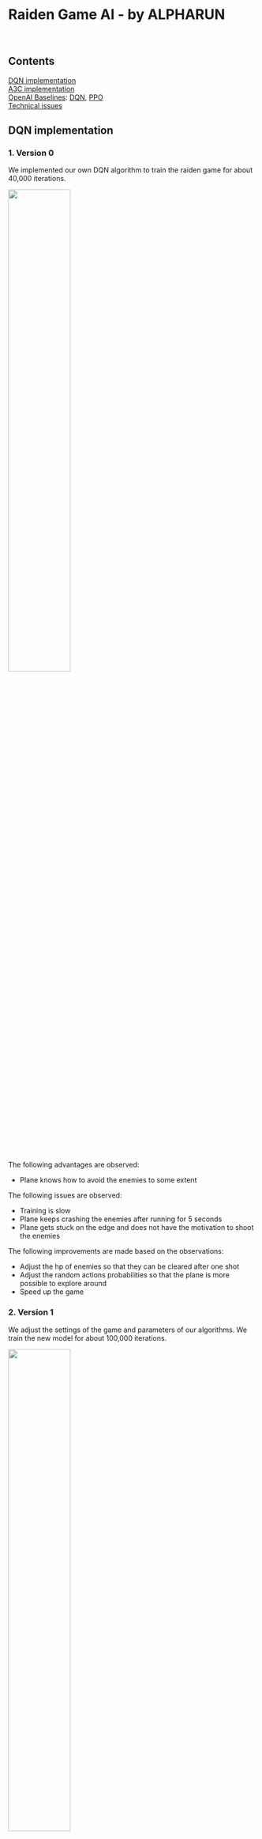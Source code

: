 # Raiden Game AI - by ALPHARUN
<br />

## Contents

[DQN implementation](https://github.com/chuncaohenli/raiden_deep_learning/blob/master/Final%20Report.md#dqn-implementation)
<br />
[A3C implementation](https://github.com/chuncaohenli/raiden_deep_learning/blob/master/Final%20Report.md#a3c-implementation)
<br />
[OpenAI Baselines](https://github.com/chuncaohenli/raiden_deep_learning/blob/master/Final%20Report.md#baselines-version): [DQN](https://github.com/chuncaohenli/raiden_deep_learning/blob/master/Final%20Report.md#1-dqn), [PPO](https://github.com/chuncaohenli/raiden_deep_learning/blob/master/Final%20Report.md#2-ppo)
<br />
[Technical issues](https://github.com/chuncaohenli/raiden_deep_learning/blob/master/Final%20Report.md#technical-issues)
<br />

## DQN implementation

### 1. Version 0
We implemented our own DQN algorithm to train the raiden game for about 40,000 iterations.

<img src="resource/img_v0_good.gif" width="50%">

The following advantages are observed:
- Plane knows how to avoid the enemies to some extent

The following issues are observed:
- Training is slow
- Plane keeps crashing the enemies after running for 5 seconds
- Plane gets stuck on the edge and does not have the motivation to shoot the enemies

The following improvements are made based on the observations:
- Adjust the hp of enemies so that they can be cleared after one shot
- Adjust the random actions probabilities so that the plane is more possible to explore around
- Speed up the game

### 2. Version 1
We adjust the settings of the game and parameters of our algorithms. We train the new model for about 100,000 iterations.

<img src="resource/img_v0_good_2.gif" width="50%">

The following advantages are observed:
- Plane shoots part of the enemies
- Game is running faster
- Plane has more freedom to explore

The following issues are observed:
- Plane still keeps crashing enemies 

The reason of crashing is possibly that the original reward function of DQN does not count the crashing immediatly, instead, it only reacts when one life is lost. Moreover, referenced by the reward function in Flappy bird, we shall give small reward for each time the plane survives. In such a case, reward will not stay the same number for a long time, which may result a difficulty in training.

The following improvements are made based on the observations:
- Adjust the reward function based on the previous content

### 3. Version 2
We adjust the reward function and train the new model for about 100,000 iterations.

<img src="resource/img_vf_good_2.gif" width="50%">

The following advantages are observed:
- Plane can almost clear all the Type I enemies without getting any harm

The following issues are observed:
- Plane cannot deal with the suicide type enemies

<img src="resource/img_suicide_bad.gif" width="50%">

- Plane cannot deal with the tower type enemies

<img src="resource/img_tower_bad.gif" width="50%">

We find that the suicide type enemies are more difficult to deal with than other types. As a result, we adjust the order of the enemies so that they comes in the order from the easiest to the most difficult one.

### 4. Version 3
We train the model on Google Cloud Platform for 500,000 iterations.

The following advantages are observed:
- Plane can deal perfectly with the suicide enemies. When suicide enemies appears, the plane will go back to a decent distance, which is the opitimal way with least motions to deal with the suicide type enemies. See below.
<img src="resource/img_vf_good.gif" width="50%">

- Plane can deal perfectly with the tower enemies. Note that in the following snapshot, the plane travel through the shortest path to shoot down the tower with only 20 hp loss, which is optimal in this senario.

<img src="resource/img_vf_tower.gif" width="50%">

<img src="resource/img_tower_good.gif" width="50%">

The following issues are observed:
- Plane will sometimes stay at the corner instead of going around to shoot down enemies. To encourage the plane to be active, we change the reward of survival from 0.1 to -0.1 each frame in the next version.

### 5. Version 4
We train the model on Google Cloud Platform for about 1,500,000 iterations. This is the final model of our own-implemented dqn algorithms. It performs pretty well, winning a score of 5730 at maximum and over 5000 in average. During the play, the plane knows how to avoid the enemies and shoot the enemies at the safest place. The following senario is an improvement from the version 4. 

<img src="resource/img_chuji.gif" width="50%">
In above snapshots, the plane will quickly go out to shoot down the yellow enemies and then quickly go back to the safe place so that it will not crash the following enemies. Though it will not attack the blue enemies actively, this strategy is already optimal in a local sense. We believe is we adjust the replay memory to a larger size, the plane will perform more actively.

Compared with the version 4 performance in the following scenario, it is a quite decent improvement which increases about 1000 credits during the play.

<img src="resource/img_stay_top.gif" width="50%">

### 6. Future work
- Defeat the final boss. Note that usually the final boss appears at the end, which is hardly seen during training. We have a plan to train a seperate network for the final boss and rare enemies.

### 7. All DQN versions' results
| Versions | Scores | Iterations | Description |
|:-------- |:------:|:----------:|:----------- |
| Model_v0 | 2180   | 40,000     | Performs bad. Avoid enemies, but get stuck. |
| Model_v1 | 1420   | 100,000    | Modify the game. Shoot enemies, but keep crashing. |
| Model_v2 | 640    | 100,000    | Modify the rewards. Clear first type enemies, but cannot deal with the suicide type enemies. |
| Model_v3 | 4610   | 500,000    | More iterations. Can get a high score, but gets dead before the boss enemy occurs. |
| Model_v4 | 5730   | 1,500,000  | Final model. Performs well. |

## A3C implementation
We implemented A3C algorithm to train our agent for game Raiden. 
### 1. Why A3C
DQN algorithm is very time-consuming. Using my own laptop to train the model for 10 hours will only finish about 40,000 iterations. So in order to find a more efficient algorithm, we find A3C, which is a improvement version of actor critic algorithm. Compared with other DQN algorithms,
it has several prons:
- Faster
- Simpler
- More robust
- Better scores
### 2. A3C performance
#### Converge faster
It will converge in less than half million iterations.
- The graph for actor
<img src="resource/actor.png" width="50%">
- The graph for critic
<img src="resource/critic.png" width="50%">
#### Not bad performance
- The performance improves fast.
<img src="resource/a3c_perf1.png" width="50%">
- The performance is close to DQN after just 24h training.
<img src="resource/a3c_perf2.png" width="50%">


## Baselines Version
### 1. DQN
   1.  Wrap Environment
   
        Made serveral changes to Raiden game code to implement gym environment APIs.
    
      * Reconstructed the project and implement a RaidenENV class with step, render and reset methods.
    
      * Changed code structure to split the render and computation parts.
    
      * Wrote setup and initial scripts to register the raiden environment.
    
   2. Algorithm Design 
   
    * Reward Strategy Design
    
      If the player's fighter stay alive for each time step, get a 0.001 reward.<br />
      If it is crashed by enemies, get a negative reward of the hp of that enemy.<br />
      If it shoot one enemy down, get a reward of the hp of that enemy.<br />
      If it dies, get a 200 negative reward.<br />
    
    * Neural Network Design
    
      Made a convolution neural network:<br />
      Conv layers: (32, 8, 4), (64, 4, 2), (64, 3, 1)<br />
      Hidden layers: (256)
    
    * Hyperparameters Design
    
      gamma=1 (We set discount factor as 1 because future bonus is as important as current bonus)<br />
      max_timesteps=300000<br />
      exploration_fraction=0.6<br />
      exploration_final_eps=0.05 (This is a little bit higher than usual because this game is last quite long, we want the agent to explore enough)<br />
    
   3. Training Optimizing
   
    * Reduce nosise
    
      Remove background image and other irrelevant things
    
    * Simplify input
    
      Compreesed the size of the image we captured.<br />
      The orignal size is 700 * 900, after compressing it's 160 * 210 which reduced the computation in NN significantly.
    
    * FrameSkipping
    
      It's unnecssary to pass every image we captured to neural network every timestep. For each timestep, we repeat the same action for several times (random number), track the reward and coordinates of the fighter and only return the finnal result.
    
    * Split render and computation
    
      During training process, we don't render the screen and show the training process on the screen. Thus, we speed up the training process.
   4. Results
   
        After training for 300000 timesteps, the agent can play the game for about 1 minute. It knows how to avoid crashing with enemies. But it always stay in a small area and can not find the best way to shoot the enemy to get a higher score.
        

### 2. PPO
  1. In order to improve the profermance, we have tried PPO algorithm in baselines. PPO (Proximal Policy Optimization) is proposed by Openai just a few months ago. It becomes the default reinforce learning algorithm of openai now.
  
  2. Hyperparameters
    
    max_timessteps = 1000000
    gamma = 1
    lam=0.o95
    optim_stepsize=1e-3
    clip_param=0.2
    entcoeff=0.01
        
  3. Results
  <img src="resource/DQN_baseline.gif" width="50%">
  <img src="resource/DQN_baseline2.gif" width="50%">
## Technical issues
### Baseline integration

   1.  Wrap Environment
   
        Made serveral changes to Raiden game code to implement gym environment APIs.
    
      * Reconstructed the project and implement a RaidenENV class with step, render and reset methods.
    
      * Changed code structure to split the render and computation parts.
    
      * Wrote setup and initial scripts to register the raiden environment.
    
   2. Algorithm Design 
   
    * Reward Strategy Design
    
      If the player's fighter stay alive for each time step, get a 0.001 reward.<br />
      If it is crashed by enemies, get a negative reward of the hp of that enemy.<br />
      If it shoot one enemy down, get a reward of the hp of that enemy.<br />
      If it dies, get a 200 negative reward.<br />
    
    * Neural Network Design
    
      Made a convolution neural network:<br />
      Conv layers: (32, 8, 4), (64, 4, 2), (64, 3, 1)<br />
      Hidden layers: (256)
    
    * Hyperparameters Design
    
      gamma=1 (We set discount factor as 1 because future bonus is as important as current bonus)<br />
      max_timesteps=300000<br />
      exploration_fraction=0.6<br />
      exploration_final_eps=0.05 (This is a little bit higher than usual because this game is last quite long, we want the agent to explore enough)<br />
    
   3. Training Optimizing
   
    * Reduce nosise
    
      Remove background image and other irrelevant things
    
    * Simplify input
    
      Compreesed the size of the image we captured.<br />
      The orignal size is 700 * 900, after compressing it's 160 * 210 which reduced the computation in NN significantly.
    
    * FrameSkipping
    
      It's unnecssary to pass every image we captured to neural network every timestep. For each timestep, we repeat the same action for several times (random number), track the reward and coordinates of the fighter and only return the finnal result.
    
    * Split render and computation
    
      During training process, we don't render the screen and show the training process on the screen. Thus, we speed up the training process.

### Cloud server video service
    
When we train our model in cloud services, the following errors will come
```sh
pygame.error: No available video device
```
Set the video device to "dummy" will cause the loss function to be NAN, which raises a problem in training. 
We solved the method by setting VNC port in Google cloud and run our algorithms via a VNC client server connected to the cloud service.
